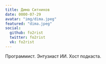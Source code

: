 ```yaml
---
title: Дима Ситников
date: 0000-07-29
avatar: "img/dima.jpeg"
featured: "dima.jpeg"
social:
  github: fo2rist
  twitter: fo2rist
  vk: fo2rist
---
```

Программист. Энтузиаст ИИ. Хост подкаста.
